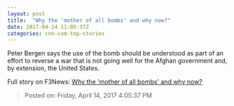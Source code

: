 ```yaml
---
layout: post
title:  "Why the 'mother of all bombs' and why now?"
date: 2017-04-14 11:05:37Z
categories: cnn-com-top-stories
---
```


Peter Bergen says the use of the bomb should be understood as part of an effort to reverse a war that is not going well for the Afghan government and, by extension, the United States.


Full story on F3News: [Why the 'mother of all bombs' and why now?](http://www.f3nws.com/n/DrsrPD)

> Posted on: Friday, April 14, 2017 4:05:37 PM
